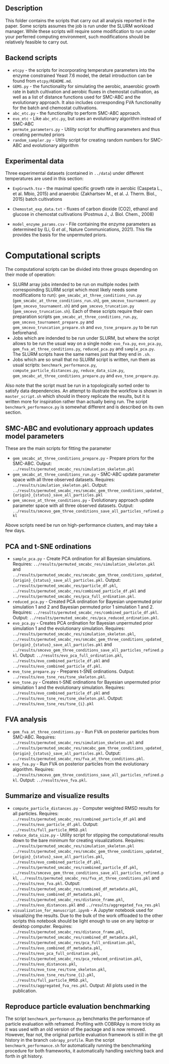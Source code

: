 ## Description
This folder contains the scripts that carry out all analysis reported in the paper. Some scripts assumes the job is run under the SLURM workload manager. While these scripts will require some modification to run under your perferred computing environment, such modifications should be relatively feasible to carry out.

## Backend scripts
* `etcpy` - the scripts for incorporating temperature parameters into the enzyme constrained Yeast 7.6 model, the detail introduction can be found from `etcpy/README.md`.
* `GEMS.py` - the functionality for simulating the aerobic, anaerobic growth rate in batch cultivation and aerobic fluxes in chemostat cultivation, as well as a list of distance functions used for SMC-ABC and the evolutionary approach. It also includes corresponding FVA functionality for the batch and chemostat cultivations.
* `abc_etc.py` - the functionality to perform SMC-ABC approach.
* `evo_etc` - Like `abc_etc.py`, but uses an evolutionary algorithm instead of SMC-ABC
* `permute_parameters.py` - Utility script for shuffling parameters and thus creating permuted priors
* `random_sampler.py` - Utility script for creating random numbers for SMC-ABC and evolutionary algorithm


## Experimental data
Three experimental datasets (contained in `../data`) under different temperatures are used in this section:
- `ExpGrowth.tsv` - the maximal specific growth rate in aerobic (Caspeta L., et al. Mbio, 2015) and anaerobic (Zakhartsev M., et al. J. Therm. Biol., 2015) batch cultivations

- `Chemostat_exp_data.txt` - fluxes of carbon dioxide (CO2), ethanol and glucose in chemostat cultivations (Postmus J., J. Biol. Chem., 2008)  

- `model_enzyme_params.csv` - File containing the enzyme parameters as determined by (Li, G *et al.*, Nature Communications, 2021). This file provides the basis for the unpermuted priors.

# Computational scripts

The computational scripts can be divided into three groups depending on their mode of operation:

- SLURM array jobs intended to be run on multiple nodes (with correspoinding SLURM script which most likely needs some modifications to run): `gem_smcabc_at_three_conditions_run.py` (`gem_smcabc_at_three_conditions_run.sh`), `gem_smcevo_tournament.py` (`gem_smcevo_tournament.sh`) and `gem_smcevo_truncation.py` (`gem_smcevo_truncation.sh`). Each of these scripts require their own preparation scripts `gem_smcabc_at_three_conditions_run.py`, `gem_smcevo_tournament_prepare.py` and `gem_smcevo_truncation_prepare.sh` and `evo_tsne_prepare.py` to be run beforehand.
- Jobs which are indended to be run under SLURM, but where the script allows to be run the usual way on a single node: `evo_fva.py`, `evo_pca.py`, `gem_fva_at_three_conditions.py`, `reduced_pca.py` and `sample_pca.py`. The SLURM scripts have the same names just that they end in `.sh`.
- Jobs which are so small that no SLURM script is written, run them as usual scripts: `benchmark_performance.py`, `compute_particle_distances.py`, `reduce_data_size.py`, `gem_smcabc_at_three_conditions_prepare.py` and `evo_tsne_prepare.py`.

Also note that the script must be run in a topologically sorted order to satisfy data dependencies. An attempt to illustrate the workflow is shown in `master_script.sh` which should in theory replicate the results, but it is written more for inspiration rather than actually being run. The script `benchmark_performance.py` is somewhat different and is described on its own section.

## SMC-ABC and evolutionary approach updates model parameters

These are the main scripts for fitting the parameter

* `gem_smcabc_at_three_conditions_prepare.py` - Prepare priors for the SMC-ABC. Output: `../results/permuted_smcabc_res/simulation_skeleton.pkl`
* `gem_smcabc_at_three_conditions_run.py` - SMC-ABC update parameter space with all three observed datasets. Requires: `../results/simulation_skeleton.pkl`. Output: `../results/permuted_smcabc_res/smcabc_gem_three_conditions_updated_{origin}_{status}_save_all_particles.pkl`
* `gem_smcevo_at_three_conditions.py` - Evolutionary approach update parameter space with all three observed datasets. Output: `../results/smcevo_gem_three_conditions_save_all_particles_refined.pkl`

Above scripts need be run on high-performance clusters, and may take a few days.

## PCA and t-SNE ordinations
* `sample_pca.py` - Create PCA ordination for all Bayesian simulations. Requires: `../results/permuted_smcabc_res/simulation_skeleton.pkl` and `../results/permuted_smcabc_res/smcabc_gem_three_conditions_updated_{origin}_{status}_save_all_particles.pkl`. Output: `../results/permuted_smcabc_res/particle_df.pkl`, `../results/permuted_smcabc_res/combined_particle_df.pkl` and `../results/permuted_smcabc_res/pca_full_ordination.pkl`.
* `reduced_pca.py` - Created PCA ordination for Bayesian unpermuted prior simulation 1 and 2 and Bayesian permuted prior 1 simulation 1 and 2. Requires: `../results/permuted_smcabc_res/combined_particle_df.pkl`. Output: `../results/permuted_smcabc_res/pca_reduced_ordination.pkl`.
* `evo_pca.py` - Creates PCA ordination for Bayesian unpermuted prior simulation 1 and the evolutionary simulation. Requires: `../results/permuted_smcabc_res/simulation_skeleton.pkl`, `../results/permuted_smcabc_res/smcabc_gem_three_conditions_updated_{origin}_{status}_save_all_particles.pkl` and `../results/smcevo_gem_three_conditions_save_all_particles_refined.pkl`. Output: `../results/evo_pca_full_ordination.pkl`, `../results/evo_combined_particle_df.pkl` and `../results/evo_combined_particle_df.pkl`.
* `evo_tsne_prepare.py` - Prepares t-SNE ordinations. Output: `../results/evo_tsne_res/tsne_skeleton.pkl`.
* `evo_tsne.py` - Creates t-SNE ordinations for Bayesian unpermuted prior simulation 1 and the evolutionary simulation. Requires: `../results/evo_combined_particle_df.pkl` and `../results/evo_tsne_res/tsne_skeleton.pkl`. Output: `../results/evo_tsne_res/tsne_{i}.pkl`


## FVA analysis
* `gem_fva_at_three_conditions.py` - Run FVA on posterior particles from SMC-ABC. Requires: `../results/permuted_smcabc_res/simulation_skeleton.pkl` and `../results/permuted_smcabc_res/smcabc_gem_three_conditions_updated_{origin}_{status}_save_all_particles.pkl`. Output: `../results/permuted_smcabc_res/fva_at_three_conditions.pkl`.
* `evo_fva.py` - Run FVA on posterior particles from the evolutionary algorithm. Requires: `../results/smcevo_gem_three_conditions_save_all_particles_refined.pkl`. Output: `../results/evo_fva.pkl`.

## Summarize and visualize results

* `compute_particle_distances.py` - Computer weighted RMSD results for all particles. Requires: `../results/permuted_smcabc_res/combined_particle_df.pkl` and `../results/evo_particle_df.pkl`. Output: `../results/full_particle_RMSD.pkl`
* `reduce_data_size.py` - Utility script for stipping the computational results down to the bare minimum for creating visualizations. Requires: `../results/permuted_smcabc_res/simulation_skeleton.pkl` `../results/permuted_smcabc_res/smcabc_gem_three_conditions_updated_{origin}_{status}_save_all_particles.pkl`, `../results/evo_combined_particle_df.pkl`, `../results/permuted_smcabc_res/combined_particle_df.pkl`, `../results/smcevo_gem_three_conditions_save_all_particles_refined.pkl`, `../results/permuted_smcabc_res/fva_at_three_conditions.pkl` and `../results/evo_fva.pkl`.  Output: `../results/permuted_smcabc_res/combined_df_metadata.pkl`, `../results/evo_combined_df_metadata.pkl`, `../results/permuted_smcabc_res/distance_frame.pkl`, `../results/evo_distances.pkl` and `../results/aggregated_fva_res.pkl`
* `visualization_for_manuscript.ipynb` - A Jupyter notebook used for visualizing the results. Due to the bulk of the work offloaded to the other scripts this notebook should be light enough to use on any laptop or desktop computer. Requires: `../results/permuted_smcabc_res/distance_frame.pkl`, `../results/permuted_smcabc_res/combined_df_metadata.pkl`, `../results/permuted_smcabc_res/pca_full_ordination.pkl`, `../results/evo_combined_df_metadata.pkl`, `../results/evo_pca_full_ordination.pkl`, `../results/permuted_smcabc_res/pca_reduced_ordination.pkl`, `../results/evo_distances.pkl`, `../results/evo_tsne_res/tsne_skeleton.pkl`, `../results/evo_tsne_res/tsne_{i}.pkl`, `../results/full_particle_RMSD.pkl`, `../results/aggregated_fva_res.pkl`. Output: All plots used in the publication.

## Reproduce particle evaluation benchmarking

The script `benchmark_performance.py` benchmarks the performance of particle evaluation with reframed. Profiling with COBRApy is more tricky as it was used with an old version of the package and is now removed. However, fear not, the original particle evaluation framework is still in the git history in the branch `cobrapy_profile`. Run the script `benchmark_performance.sh` for automatically running the benchmarking procedure for both frameworks, it automatically handling swiching back and forth in git history.


